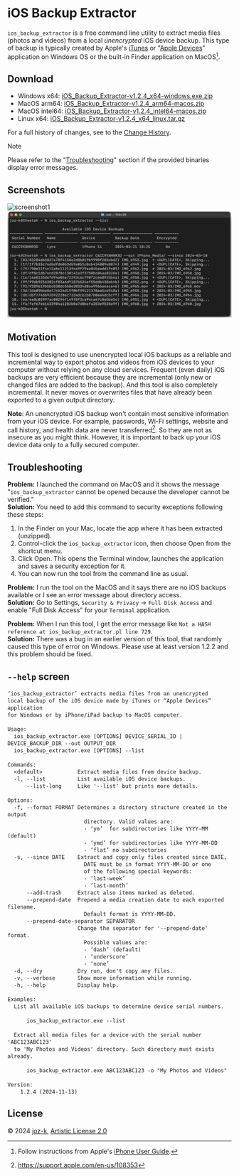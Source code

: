 iOS Backup Extractor
====================

`ios_backup_extractor` is a free command line utility to extract media files (photos and videos)
from a local _unencrypted_ iOS device backup. This type of backup is typically created by Apple's [iTunes][itunes-url]
or "[Apple Devices][apple-devices-url]" application on Windows OS or the built-in Finder application on MacOS[^1].

[^1]: Follow instructions from Apple's [iPhone User Guide](https://support.apple.com/guide/iphone/back-up-iphone-iph3ecf67d29/ios).

[itunes-url]: https://apps.microsoft.com/detail/9pb2mz1zmb1s
[apple-devices-url]: https://apps.microsoft.com/detail/9np83lwlpz9k

Download
---------

* Windows x64: [iOS_Backup_Extractor-v1.2.4_x64-windows.exe.zip](https://github.com/joz-k/ios_backup_extractor/releases/download/v1.2.4/iOS_Backup_Extractor-v1.2.4_x64-windows.exe.zip)
* MacOS arm64: [iOS_Backup_Extractor-v1.2.4_arm64-macos.zip](https://github.com/joz-k/ios_backup_extractor/releases/download/v1.2.4/iOS_Backup_Extractor_v1.2.4_arm64-macos.zip)
* MacOS intel64: [iOS_Backup_Extractor-v1.2.4_intel64-macos.zip](https://github.com/joz-k/ios_backup_extractor/releases/download/v1.2.4/iOS_Backup_Extractor-v1.2.4_intel64-macos.zip)
* Linux x64: [iOS_Backup_Extractor-v1.2.4_x64_linux.tar.gz](https://github.com/joz-k/ios_backup_extractor/releases/download/v1.2.4/iOS_Backup_Extractor-v1.2.4_x64_linux.tar.gz)

For a full history of changes, see to the [Change History](History.md).

> [!NOTE]
> Please refer to the "[Troubleshooting](#troubleshooting)" section if the provided binaries display error messages.

Screenshots
-----------

![screenshot1](doc/res/win_screenshot1.png "Windows screenhost")
![screenshot1](doc/res/macos_screenshot1.png "MacOS screenhost")

Motivation
----------

This tool is designed to use unencrypted local iOS backups as a reliable and incremental way to export photos and videos from iOS devices to your computer without relying on any cloud services. Frequent (even daily) iOS backups are very efficient because they are incremental (only new or changed files are added to the backup). And this tool is also completely incremental. It never moves or overwrites files that have already been exported to a given output directory. 

**Note**: An unencrypted iOS backup won't contain most sensitive information from your iOS device. For example, passwords, Wi-Fi settings, website and call history, and health data are never transferred[^2]. So they are not as insecure as you might think. However, it is important to back up your iOS device data only to a fully secured computer.

[^2]: https://support.apple.com/en-us/108353

Troubleshooting
---------------

**Problem:** I launched the command on MacOS and it shows the message "`ios_backup_extractor` cannot be opened because the developer cannot be verified."\
**Solution:** You need to add this command to security exceptions following these steps:
 1. In the Finder on your Mac, locate the app where it has been extracted (unzipped). 
 2. Control-click the `ios_backup_extractor` icon, then choose Open from the shortcut menu.
 3. Click Open. This opens the Terminal window, launches the application and saves a security exception for it.
 4. You can now run the tool from the command line as usual.

**Problem:** I run the tool on the MacOS and it says there are no iOS backups available or I see an error message
             about directory access.\
**Solution:** Go to Settings, `Security & Privacy` → `Full Disk Access` and enable "Full Disk Access" for your
              `Terminal` application.

**Problem:** When I run this tool, I get the error message like `Not a HASH reference at ios_backup_extractor.pl line 729`.\
**Solution:** There was a bug in an earlier version of this tool, that randomly caused this type of error on Windows.
              Please use at least version 1.2.2 and this problem should be fixed.

`--help` screen
---------------
```
‘ios_backup_extractor’ extracts media files from an unencrypted
local backup of the iOS device made by iTunes or “Apple Devices” application
for Windows or by iPhone/iPad backup to MacOS computer.

Usage:
  ios_backup_extractor.exe [OPTIONS] DEVICE_SERIAL_ID | DEVICE_BACKUP_DIR --out OUTPUT_DIR
  ios_backup_extractor.exe [OPTIONS] --list

Commands:
  <default>           Extract media files from device backup.
  -l, --list          List available iOS device backups.
      --list-long     Like '--list' but prints more details.

Options:
  -f, --format FORMAT Determines a directory structure created in the output
                        directory. Valid values are:
                        - ‘ym’  for subdirectories like YYYY-MM (default)
                        - ‘ymd’ for subdirectories like YYYY-MM-DD
                        - ‘flat’ no subdirectories
  -s, --since DATE    Extract and copy only files created since DATE.
                        DATE must be in format YYYY-MM-DD or one
                        of the following special keywords:
                        - ‘last-week’
                        - ‘last-month’
      --add-trash     Extract also items marked as deleted.
      --prepend-date  Prepend a media creation date to each exported filename.
                        Default format is YYYY-MM-DD.
      --prepend-date-separator SEPARATOR
                      Change the separator for '--prepend-date' format.
                        Possible values are:
                        - ‘dash’ (default)
                        - ‘underscore’
                        - ‘none’
  -d, --dry           Dry run, don't copy any files.
  -v, --verbose       Show more information while running.
  -h, --help          Display help.

Examples:
  List all available iOS backups to determine device serial numbers.

      ios_backup_extractor.exe --list

  Extract all media files for a device with the serial number 'ABC123ABC123'
  to 'My Photos and Videos' directory. Such directory must exists already.

      ios_backup_extractor.exe ABC123ABC123 -o "My Photos and Videos"

Version:
    1.2.4 (2024-11-13)
```

License
-------

© 2024  [joz-k](https://github.com/joz-k/), [Artistic License 2.0](http://www.perlfoundation.org/artistic_license_2_0)
